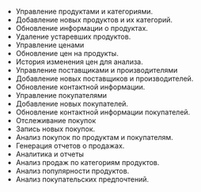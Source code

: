 - Управление продуктами и категориями.  
- Добавление новых продуктов и их категорий.  
- Обновление информации о продуктах.  
- Удаление устаревших продуктов.  
- Управление ценами  
- Обновление цен на продукты.  
- История изменения цен для анализа.  
- Управление поставщиками и производителями  
- Добавление новых поставщиков и производителей.  
- Обновление контактной информации.  
- Управление покупателями  
- Добавление новых покупателей.  
- Обновление контактной информации покупателей.  
- Отслеживание покупок  
- Запись новых покупок.  
- Анализ покупок по продуктам и покупателям.  
- Генерация отчетов о продажах.  
- Аналитика и отчеты  
- Анализ продаж по категориям продуктов.  
- Анализ популярности продуктов.  
- Анализ покупательских предпочтений.  
